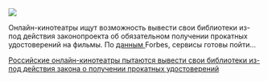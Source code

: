 <!--2025-04-22 12:04:43-->
<div class="yb">
  <div class="rss habr"><img src="https://habrastorage.org/getpro/habr/upload_files/429/3a4/980/4293a4980edda4ce84268903a251074a.jpeg" /><p>Онлайн-кинотеатры ищут возможность вывести свои библиотеки из-под действия законопроекта об обязательном получении прокатных удостоверений на фильмы. По <a href="https://www.forbes.ru/tekhnologii/535395-eh-prokacu-strimingi-obsuzdaut-smagcenie-zakonoproekta-ob-udostovereniah-na-fil-my" rel="noopener noreferrer nofollow">данным </a>Forbes, сервисы готовы пойти... <p class="titl"><a href="https://habr.com/ru/news/903236/?utm_source=habrahabr&utm_medium=rss&utm_campaign=903236">Российские онлайн-кинотеатры пытаются вывести свои библиотеки из-под действия закона о получении прокатных удостоверений</a></p></div>
</div>
